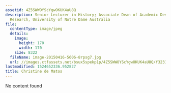 ```yaml
---
assetid: 4Z5SWWOYScYgwOKUK4aU8Q
description: Senior Lecturer in History; Associate Dean of Academic Development and
  Research, University of Notre Dame Australia
file:
  contentType: image/jpeg
  details:
    image:
      height: 170
      width: 170
    size: 8322
  fileName: image-20150416-5606-8rpsg7.jpg
  url: //images.ctfassets.net/bsux5spekp1p/4Z5SWWOYScYgwOKUK4aU8Q/f323177dda71627659e75849b294b528/image-20150416-5606-8rpsg7.jpg
lastmodified: 1524652336.952827
title: Christine de Matos
---
```

No content found